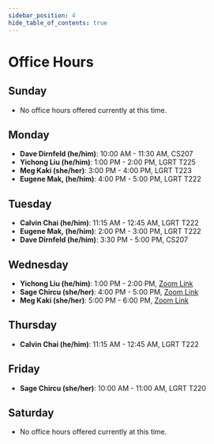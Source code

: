 ```yaml
---
sidebar_position: 4
hide_table_of_contents: true
---
```


# Office Hours

## Sunday

- No office hours offered currently at this time.

## Monday

- **Dave Dirnfeld (he/him)**: 10:00 AM - 11:30 AM, CS207
- **Yichong Liu (he/him)**:    1:00 PM -  2:00 PM, LGRT T225
- **Meg Kaki (she/her)**:      3:00 PM -  4:00 PM, LGRT T223 
- **Eugene Mak, (he/him)**:    4:00 PM -  5:00 PM,  LGRT T222

## Tuesday

- **Calvin Chai (he/him)**:   11:15 AM - 12:45 AM, LGRT T222
- **Eugene Mak, (he/him)**:    2:00 PM -  3:00 PM, LGRT T222
- **Dave Dirnfeld (he/him)**:  3:30 PM -  5:00 PM, CS207

## Wednesday
- **Yichong Liu (he/him)**:    1:00 PM -  2:00 PM, [Zoom Link](https://umass-amherst.zoom.us/j/95878844336)
- **Sage Chircu (she/her)**:   4:00 PM -  5:00 PM, [Zoom Link](https://umass-amherst.zoom.us/j/95878844336)
- **Meg Kaki (she/her)**:      5:00 PM -  6:00 PM, [Zoom Link](https://umass-amherst.zoom.us/j/95878844336)

## Thursday
- **Calvin Chai (he/him)**:   11:15 AM - 12:45 AM, LGRT T222

## Friday

- **Sage Chircu (she/her)**: 10:00 AM - 11:00 AM, LGRT T220

## Saturday
- No office hours offered currently at this time.
